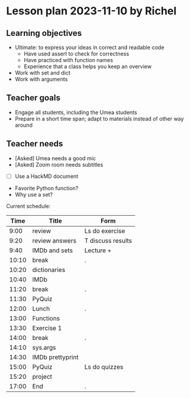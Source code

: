 # Lesson plan 2023-11-10 by Richel

## Learning objectives

 * Ultimate: to express your ideas in correct and readable code
   * Have used assert to check for correctness
   * Have practiced with function names
   * Experience that a class helps you keep an overview
 * Work with set and dict
 * Work with arguments

## Teacher goals

 * Engage all students, including the Umea students
 * Prepare in a short time span; adapt to materials instead of other way around

## Teacher needs

 * [Asked] Umea needs a good mic
 * [Asked] Zoom room needs subtitles
 * [ ] Use a HackMD document
  * Favorite Python function?
  * Why use a set?

Current schedule:

Time |Title           |Form
-----|----------------|----------------
9:00 |review          |Ls do exercise
9:20 |review answers  |T discuss results
9:40 |IMDb and sets   |Lecture + 
10:10|break           |.
10:20|dictionaries    |
10:40|IMDb            |
11:20|break           |.
11:30|PyQuiz          |
12:00|Lunch           |.
13:00|Functions       |
13:30|Exercise 1      |
14:00|break           |.
14:10|sys.args        |
14:30|IMDb prettyprint|
15:00|PyQuiz          |Ls do quizzes
15:20|project         |
17:00|End             |.
